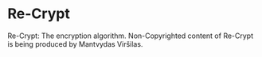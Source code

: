 # Re-Crypt
Re-Crypt: The encryption algorithm. Non-Copyrighted content of Re-Crypt is being produced by Mantvydas Viršilas.
